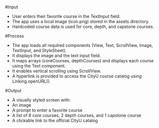 #Input
- User enters their favorite course in the TextInput field.
- The app uses a local image (icon.png) stored in the assets directory.
- Hardcoded course data is used for core, depth, and capstone courses.

#Process
- The app loads all required components (View, Text, ScrollView, Image, TextInput, and StyleSheet).
- It displays the image and the text input field.
- It maps arrays (coreCourses, depthCourses) and displays each course using the Text component.
- It enables vertical scrolling using ScrollView.
- A hyperlink is provided to access the CityU course catalog using Linking.openURL().

#Output
- A visually styled screen with:
- An image
- A prompt to enter a favorite course
- A list of 8 core courses, 2 depth courses, and 1 capstone course
- A clickable link to the official CityU catalog